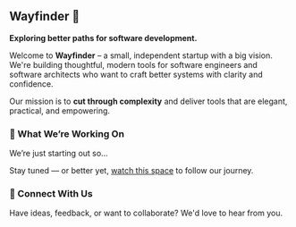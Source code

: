 ## Wayfinder 🦊

**Exploring better paths for software development.**

Welcome to **Wayfinder** – a small, independent startup with a big vision. We're building thoughtful, modern tools for software engineers and software architects who want to craft better systems with clarity and confidence.

Our mission is to **cut through complexity** and deliver tools that are elegant, practical, and empowering.

### 🔧 What We’re Working On

We’re just starting out so...

Stay tuned — or better yet, [watch this space](https://github.com/wayfinder-org) to follow our journey.

### 🤝 Connect With Us

Have ideas, feedback, or want to collaborate? We'd love to hear from you.
